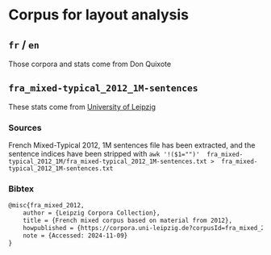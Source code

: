 # Corpus for layout analysis

## `fr` / `en`

Those corpora and stats come from Don Quixote

## `fra_mixed-typical_2012_1M-sentences`

These stats come from [University of Leipzig](https://wortschatz.uni-leipzig.de/en/download/French#fra_mixed_2012)

### Sources
French Mixed-Typical 2012, 1M sentences file has been extracted, and the
sentence indices have been stripped with `awk '!($1="")' 
fra_mixed-typical_2012_1M/fra_mixed-typical_2012_1M-sentences.txt > 
fra_mixed-typical_2012_1M-sentences.txt`

### Bibtex

```tex
@misc{fra_mixed_2012,
    author = {Leipzig Corpora Collection},
    title = {French mixed corpus based on material from 2012},
    howpublished = {https://corpora.uni-leipzig.de?corpusId=fra_mixed_2012},
    note = {Accessed: 2024-11-09}
}
```
